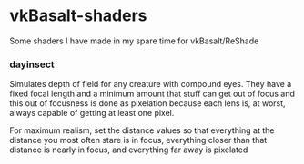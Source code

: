 # vkBasalt-shaders

Some shaders I have made in my spare time for vkBasalt/ReShade

### dayinsect

Simulates depth of field for any creature with compound eyes.
They have a fixed focal length and a minimum amount that stuff can get out of focus
and this out of focusness is done as pixelation because each lens is, at worst, always capable of getting at least one pixel.

For maximum realism, set the distance values so that everything at the distance you most often stare is in focus, everything
closer than that distance is nearly in focus, and everything far away is pixelated
